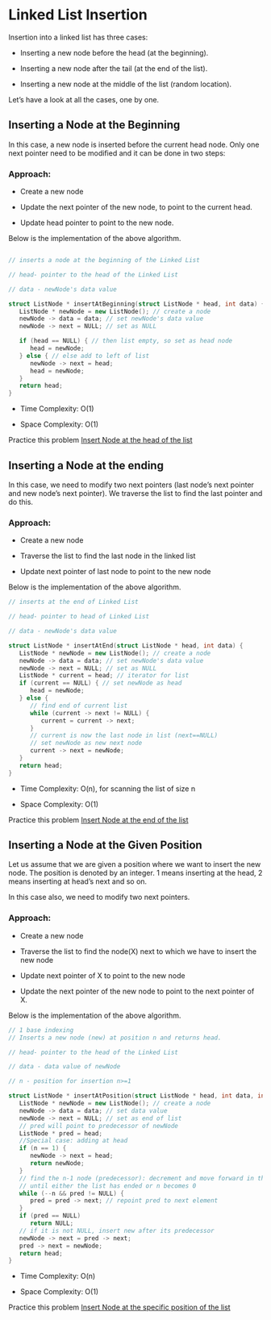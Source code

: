 # Linked List Insertion

Insertion into a linked list has three cases:

-   Inserting a new node before the head (at the beginning).
    
-   Inserting a new node after the tail (at the end of the list).
    
-   Inserting a new node at the middle of the list (random location).
    

Let’s have a look at all the cases, one by one.

## Inserting a Node at the Beginning

In this case, a new node is inserted before the current head node. Only one next pointer need to be modified and it can be done in two steps:

### Approach:

-   Create a new node
    
-   Update the next pointer of the new node, to point to the current head.
    
-   Update head pointer to point to the new node.
    

Below is the implementation of the above algorithm.
```c++

// inserts a node at the beginning of the Linked List

// head- pointer to the head of the Linked List

// data - newNode's data value

struct ListNode * insertAtBeginning(struct ListNode * head, int data) {
   ListNode * newNode = new ListNode(); // create a node
   newNode -> data = data; // set newNode's data value
   newNode -> next = NULL; // set as NULL

   if (head == NULL) { // then list empty, so set as head node
      head = newNode;
   } else { // else add to left of list
      newNode -> next = head;
      head = newNode;
   }
   return head;
}
```
-   Time Complexity: O(1)
    
-   Space Complexity: O(1)
    
Practice this problem [Insert Node at the head of the list](https://www.hackerrank.com/challenges/insert-a-node-at-the-head-of-a-linked-list)

## Inserting a Node at the ending

In this case, we need to modify two next pointers (last node’s next pointer and new node’s next pointer). We traverse the list to find the last pointer and do this.

### Approach:

-   Create a new node
    
-   Traverse the list to find the last node in the linked list
    
-   Update next pointer of last node to point to the new node
    

Below is the implementation of the above algorithm.
```c++
// inserts at the end of Linked List

// head- pointer to head of Linked List

// data - newNode's data value

struct ListNode * insertAtEnd(struct ListNode * head, int data) {
   ListNode * newNode = new ListNode(); // create a node
   newNode -> data = data; // set newNode's data value
   newNode -> next = NULL; // set as NULL
   ListNode * current = head; // iterator for list
   if (current == NULL) { // set newNode as head
      head = newNode;
   } else {
      // find end of current list
      while (current -> next != NULL) {
         current = current -> next;
      }
      // current is now the last node in list (next==NULL)
      // set newNode as new next node
      current -> next = newNode;
   }
   return head;
}
```
-   Time Complexity: O(n), for scanning the list of size n
    
-   Space Complexity: O(1)
    

Practice this problem [Insert Node at the end of the list](https://www.hackerrank.com/challenges/insert-a-node-at-the-tail-of-a-linked-list)

## Inserting a Node at the Given Position

Let us assume that we are given a position where we want to insert the new node. The position is denoted by an integer. 1 means inserting at the head, 2 means inserting at head’s next and so on.

In this case also, we need to modify two next pointers.

### Approach:

-   Create a new node
    
-   Traverse the list to find the node(X) next to which we have to insert the new node
    
-   Update next pointer of X to point to the new node
    
-   Update the next pointer of the new node to point to the next pointer of X.
    

Below is the implementation of the above algorithm.
```c++
// 1 base indexing
// Inserts a new node (new) at position n and returns head.

// head- pointer to the head of the Linked List

// data - data value of newNode

// n - position for insertion n>=1

struct ListNode * insertAtPosition(struct ListNode * head, int data, int n) {
   ListNode * newNode = new ListNode(); // create a node
   newNode -> data = data; // set data value
   newNode -> next = NULL; // set as end of list
   // pred will point to predecessor of newNode
   ListNode * pred = head;
   //Special case: adding at head
   if (n == 1) {
      newNode -> next = head;
      return newNode;
   }
   // find the n-1 node (predecessor): decrement and move forward in the list
   // until either the list has ended or n becomes 0
   while (--n && pred != NULL) {
      pred = pred -> next; // repoint pred to next element
   }
   if (pred == NULL)
      return NULL;
   // if it is not NULL, insert new after its predecessor
   newNode -> next = pred -> next;
   pred -> next = newNode;
   return head;
}
```

-   Time Complexity: O(n)
    
-   Space Complexity: O(1)
    

Practice this problem [Insert Node at the specific position of the list](https://www.hackerrank.com/challenges/insert-a-node-at-a-specific-position-in-a-linked-list)
